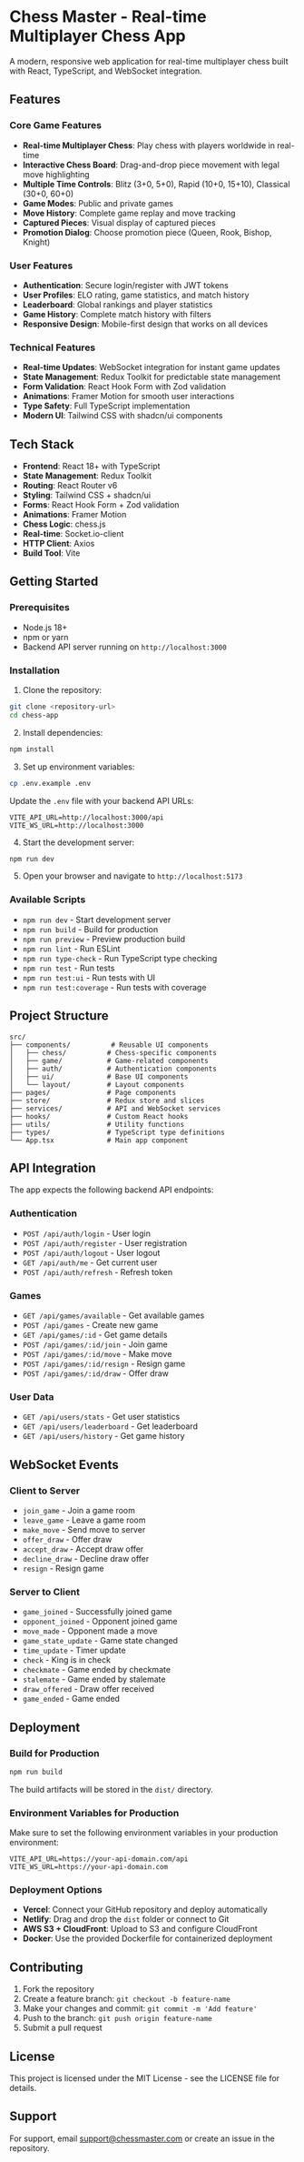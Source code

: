 # Chess Master - Real-time Multiplayer Chess App

A modern, responsive web application for real-time multiplayer chess built with React, TypeScript, and WebSocket integration.

## Features

### Core Game Features
- **Real-time Multiplayer Chess**: Play chess with players worldwide in real-time
- **Interactive Chess Board**: Drag-and-drop piece movement with legal move highlighting
- **Multiple Time Controls**: Blitz (3+0, 5+0), Rapid (10+0, 15+10), Classical (30+0, 60+0)
- **Game Modes**: Public and private games
- **Move History**: Complete game replay and move tracking
- **Captured Pieces**: Visual display of captured pieces
- **Promotion Dialog**: Choose promotion piece (Queen, Rook, Bishop, Knight)

### User Features
- **Authentication**: Secure login/register with JWT tokens
- **User Profiles**: ELO rating, game statistics, and match history
- **Leaderboard**: Global rankings and player statistics
- **Game History**: Complete match history with filters
- **Responsive Design**: Mobile-first design that works on all devices

### Technical Features
- **Real-time Updates**: WebSocket integration for instant game updates
- **State Management**: Redux Toolkit for predictable state management
- **Form Validation**: React Hook Form with Zod validation
- **Animations**: Framer Motion for smooth user interactions
- **Type Safety**: Full TypeScript implementation
- **Modern UI**: Tailwind CSS with shadcn/ui components

## Tech Stack

- **Frontend**: React 18+ with TypeScript
- **State Management**: Redux Toolkit
- **Routing**: React Router v6
- **Styling**: Tailwind CSS + shadcn/ui
- **Forms**: React Hook Form + Zod validation
- **Animations**: Framer Motion
- **Chess Logic**: chess.js
- **Real-time**: Socket.io-client
- **HTTP Client**: Axios
- **Build Tool**: Vite

## Getting Started

### Prerequisites

- Node.js 18+ 
- npm or yarn
- Backend API server running on `http://localhost:3000`

### Installation

1. Clone the repository:
```bash
git clone <repository-url>
cd chess-app
```

2. Install dependencies:
```bash
npm install
```

3. Set up environment variables:
```bash
cp .env.example .env
```

Update the `.env` file with your backend API URLs:
```env
VITE_API_URL=http://localhost:3000/api
VITE_WS_URL=http://localhost:3000
```

4. Start the development server:
```bash
npm run dev
```

5. Open your browser and navigate to `http://localhost:5173`

### Available Scripts

- `npm run dev` - Start development server
- `npm run build` - Build for production
- `npm run preview` - Preview production build
- `npm run lint` - Run ESLint
- `npm run type-check` - Run TypeScript type checking
- `npm run test` - Run tests
- `npm run test:ui` - Run tests with UI
- `npm run test:coverage` - Run tests with coverage

## Project Structure

```
src/
├── components/          # Reusable UI components
│   ├── chess/          # Chess-specific components
│   ├── game/           # Game-related components
│   ├── auth/           # Authentication components
│   ├── ui/             # Base UI components
│   └── layout/         # Layout components
├── pages/              # Page components
├── store/              # Redux store and slices
├── services/           # API and WebSocket services
├── hooks/              # Custom React hooks
├── utils/              # Utility functions
├── types/              # TypeScript type definitions
└── App.tsx             # Main app component
```

## API Integration

The app expects the following backend API endpoints:

### Authentication
- `POST /api/auth/login` - User login
- `POST /api/auth/register` - User registration
- `POST /api/auth/logout` - User logout
- `GET /api/auth/me` - Get current user
- `POST /api/auth/refresh` - Refresh token

### Games
- `GET /api/games/available` - Get available games
- `POST /api/games` - Create new game
- `GET /api/games/:id` - Get game details
- `POST /api/games/:id/join` - Join game
- `POST /api/games/:id/move` - Make move
- `POST /api/games/:id/resign` - Resign game
- `POST /api/games/:id/draw` - Offer draw

### User Data
- `GET /api/users/stats` - Get user statistics
- `GET /api/users/leaderboard` - Get leaderboard
- `GET /api/users/history` - Get game history

## WebSocket Events

### Client to Server
- `join_game` - Join a game room
- `leave_game` - Leave a game room
- `make_move` - Send move to server
- `offer_draw` - Offer draw
- `accept_draw` - Accept draw offer
- `decline_draw` - Decline draw offer
- `resign` - Resign game

### Server to Client
- `game_joined` - Successfully joined game
- `opponent_joined` - Opponent joined game
- `move_made` - Opponent made a move
- `game_state_update` - Game state changed
- `time_update` - Timer update
- `check` - King is in check
- `checkmate` - Game ended by checkmate
- `stalemate` - Game ended by stalemate
- `draw_offered` - Draw offer received
- `game_ended` - Game ended

## Deployment

### Build for Production

```bash
npm run build
```

The build artifacts will be stored in the `dist/` directory.

### Environment Variables for Production

Make sure to set the following environment variables in your production environment:

```env
VITE_API_URL=https://your-api-domain.com/api
VITE_WS_URL=https://your-api-domain.com
```

### Deployment Options

- **Vercel**: Connect your GitHub repository and deploy automatically
- **Netlify**: Drag and drop the `dist` folder or connect to Git
- **AWS S3 + CloudFront**: Upload to S3 and configure CloudFront
- **Docker**: Use the provided Dockerfile for containerized deployment

## Contributing

1. Fork the repository
2. Create a feature branch: `git checkout -b feature-name`
3. Make your changes and commit: `git commit -m 'Add feature'`
4. Push to the branch: `git push origin feature-name`
5. Submit a pull request

## License

This project is licensed under the MIT License - see the LICENSE file for details.

## Support

For support, email support@chessmaster.com or create an issue in the repository.